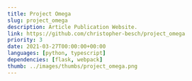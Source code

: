 ```yaml
---
title: Project Omega
slug: project_omega
description: Article Publication Website.
link: https://github.com/christopher-besch/project_omega
priority: 3
date: 2021-03-27T00:00:00+00:00
languages: [python, typescript]
dependencies: [flask, webpack]
thumb: ../images/thumbs/project_omega.png
---
```


